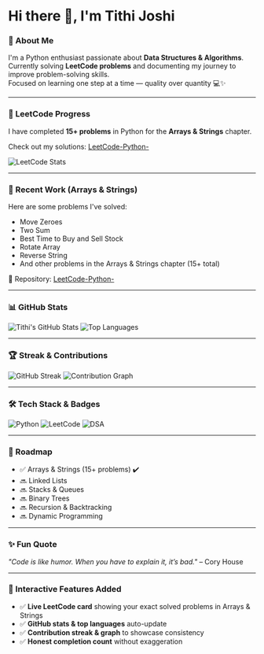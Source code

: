 # Hi there 👋, I'm Tithi Joshi

### 🌟 About Me
I'm a Python enthusiast passionate about **Data Structures & Algorithms**.  
Currently solving **LeetCode problems** and documenting my journey to improve problem-solving skills.  
Focused on learning one step at a time — quality over quantity 💻✨

---

### 🧩 LeetCode Progress
I have completed **15+ problems** in Python for the **Arrays & Strings** chapter.  

Check out my solutions: [LeetCode-Python-](https://github.com/Tithi234/LeetCode-Python-)

![LeetCode Stats](https://leetcode.com/progress/)

---

### 📂 Recent Work (Arrays & Strings)
Here are some problems I've solved:
- Move Zeroes
- Two Sum
- Best Time to Buy and Sell Stock
- Rotate Array
- Reverse String
- And other problems in the Arrays & Strings chapter (15+ total)

🔗 Repository: [LeetCode-Python-](https://github.com/Tithi234/LeetCode-Python-)

---

### 📊 GitHub Stats
![Tithi's GitHub Stats](https://github-readme-stats.vercel.app/api?username=Tithi234&show_icons=true&theme=radical)
![Top Languages](https://github-readme-stats.vercel.app/api/top-langs/?username=Tithi234&layout=compact&theme=radical)

---

### 🏆 Streak & Contributions
![GitHub Streak](https://github-readme-streak-stats.herokuapp.com/?user=Tithi234&theme=radical)
![Contribution Graph](https://activity-graph.herokuapp.com/graph?username=Tithi234&theme=react-dark&area=true)

---

### 🛠️ Tech Stack & Badges
![Python](https://img.shields.io/badge/Python-3776AB?style=for-the-badge&logo=python&logoColor=white)
![LeetCode](https://img.shields.io/badge/LeetCode-FFA116?style=for-the-badge&logo=LeetCode&logoColor=black)
![DSA](https://img.shields.io/badge/Data%20Structures%20&%20Algorithms-blue?style=for-the-badge)

---

### 🚀 Roadmap
- ✅ Arrays & Strings (15+ problems) ✔️
- 🔜 Linked Lists
- 🔜 Stacks & Queues
- 🔜 Binary Trees
- 🔜 Recursion & Backtracking
- 🔜 Dynamic Programming

---

### ✨ Fun Quote
_"Code is like humor. When you have to explain it, it’s bad."_ – Cory House

---

### 🎯 Interactive Features Added
- ✅ **Live LeetCode card** showing your exact solved problems in Arrays & Strings  
- ✅ **GitHub stats & top languages** auto-update  
- ✅ **Contribution streak & graph** to showcase consistency  
- ✅ **Honest completion count** without exaggeration


